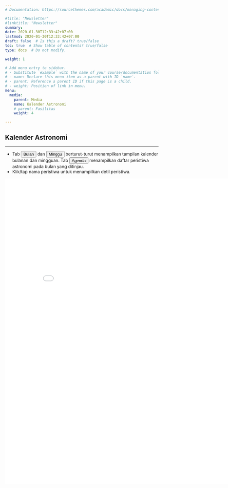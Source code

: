 ```yaml
---
# Documentation: https://sourcethemes.com/academic/docs/managing-content/

#title: "Newsletter"
#linktitle: "Newsletter"
summary:
date: 2020-01-30T12:33:42+07:00
lastmod: 2020-01-30T12:33:42+07:00
draft: false  # Is this a draft? true/false
toc: true  # Show table of contents? true/false
type: docs  # Do not modify.

weight: 1

# Add menu entry to sidebar.
# - Substitute `example` with the name of your course/documentation folder.
# - name: Declare this menu item as a parent with ID `name`.
# - parent: Reference a parent ID if this page is a child.
# - weight: Position of link in menu.
menu:
  media:
    parent: Media
    name: Kalender Astronomi
    # parent: Fasilitas
    weight: 4

---
```


<!-- <h1 align="center">Kalender Astronomi 2020</h1> -->

## <i class="far fa-calendar-alt"></i> Kalender Astronomi

---
- Tab <button type="button" class="btn btn-primary">Bulan</button> dan <button type="button" class="btn btn-primary">Minggu</button> berturut-turut menampilkan tampilan kalender bulanan dan mingguan. Tab <button type="button" class="btn btn-primary">Agenda</button> menampilkan daftar peristiwa astronomi pada bulan yang ditinjau. 
- Klik/tap nama peristiwa untuk menampilkan detil peristiwa.

<iframe src="/html/kalender/index.html" width="850" height="1000" frameborder="0" style="border:0" allowfullscreen></iframe>